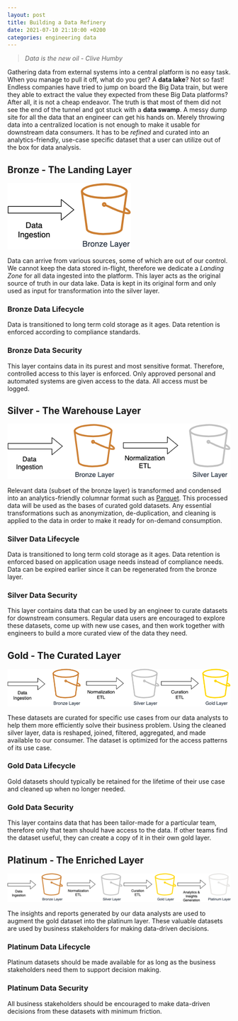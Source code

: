 ```yaml
---
layout: post
title: Building a Data Refinery
date: 2021-07-10 21:10:00 +0200
categories: engineering data
---
```

[bronze]: /assets/images/data-refinery/bronze.png
[silver]: /assets/images/data-refinery/silver.png
[gold]: /assets/images/data-refinery/gold.png
[platinum]: /assets/images/data-refinery/platinum.png

> _Data is the new oil - Clive Humby_

Gathering data from external systems into a central platform is no easy task. When you manage to pull it off, what do you get? A **data lake**? Not so fast!
Endless companies have tried to jump on board the Big Data train, but were they able to extract the value they expected from these Big Data platforms? After all, it is not a cheap endeavor. The truth is that most of them did not see the end of the tunnel and got stuck with a **data swamp**. A messy dump site for all the data that an engineer can get his hands on. Merely throwing data into a centralized location is not enough to make it usable for downstream data consumers. It has to be _refined_ and curated into an analytics-friendly, use-case specific dataset that a user can utilize out of the box for data analysis.

## Bronze - The Landing Layer

![Bronze diagram][bronze]

Data can arrive from various sources, some of which are out of our control. We cannot keep the data stored in-flight, therefore we dedicate a _Landing Zone_ for all data ingested into the platform. This layer acts as the original source of truth in our data lake. Data is kept in its original form and only used as input for transformation into the silver layer.

### Bronze Data Lifecycle

Data is transitioned to long term cold storage as it ages. Data retention is enforced according to compliance standards.

### Bronze Data Security

This layer contains data in its purest and most sensitive format. Therefore, controlled access to this layer is enforced. Only approved personal and automated systems are given access to the data. All access must be logged.

## Silver - The Warehouse Layer

![Silver diagram][silver]

Relevant data (subset of the bronze layer) is transformed and condensed into an analytics-friendly columnar format such as [Parquet](https://parquet.apache.org/). This processed data will be used as the bases of curated gold datasets. Any essential transformations such as anonymization, de-duplication, and cleaning is applied to the data in order to make it ready for on-demand consumption.

### Silver Data Lifecycle

Data is transitioned to long term cold storage as it ages. Data retention is enforced based on application usage needs instead of compliance needs. Data can be expired earlier since it can be regenerated from the bronze layer.

### Silver Data Security

This layer contains data that can be used by an engineer to curate datasets for downstream consumers. Regular data users are encouraged to explore these datasets, come up with new use cases, and then work together with engineers to build a more curated view of the data they need.

## Gold - The Curated Layer

![Gold diagram][gold]

These datasets are curated for specific use cases from our data analysts to help them more efficiently solve their business problem. Using the cleaned silver layer, data is reshaped, joined, filtered, aggregated, and made available to our consumer. The dataset is optimized for the access patterns of its use case.

### Gold Data Lifecycle

Gold datasets should typically be retained for the lifetime of their use case and cleaned up when no longer needed.

### Gold Data Security

This layer contains data that has been tailor-made for a particular team, therefore only that team should have access to the data. If other teams find the dataset useful, they can create a copy of it in their own gold layer.

## Platinum - The Enriched Layer

![Platinum diagram][platinum]

The insights and reports generated by our data analysts are used to augment the gold dataset into the platinum layer. These valuable datasets are used by business stakeholders for making data-driven decisions.

### Platinum Data Lifecycle

Platinum datasets should be made available for as long as the business stakeholders need them to support decision making.

### Platinum Data Security

All business stakeholders should be encouraged to make data-driven decisions from these datasets with minimum friction.
